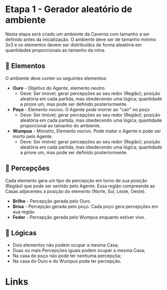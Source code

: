 # Etapa 1 - Gerador aleatório de ambiente
Nesta etapa será criado um ambiente da Caverna com tamanho a ser definido antes da inicialização. O ambiente deve ser de tamanho mínimo 3x3 e os elementos devem ser distribuídos de forma aleatória em quantidades proporcionais ao tamanho da mina. 

## 💠 Elementos
O ambiente deve conter os seguintes elementos:
- **Ouro** - Objetivo do Agente, elemento neutro. 
  - Deve: Ser imóvel; gerar percepções ao seu redor (Região); posição aleatória em cada partida, mas obedecendo uma lógica; quantidade a priore um, mas pode ser definido posteriormente.
- **Poço** - Elemento nocivo. O Agente pode morrer ao "cair" no poço
  - Deve: Ser imóvel; gerar percepções ao seu redor (Região); posição aleatória em cada partida, mas obedecendo uma lógica; quantidade proporcional ao tamanho do ambiente.
- **Wumpus** - Monstro, Elemento nocivo. Pode matar o Agente e pode ser morto pelo Agente.
  - Deve: Ser imóvel; gerar percepções ao seu redor (Região); posição aleatória em cada partida, mas obedecendo uma lógica; quantidade a priore um, mas pode ser definido posteriormente.

## 💠 Percepções
Cada elemento gera um tipo de percepção em torno de sua posição (Região) que pode ser sentido pelo Agente. Essa região compreende as Casas adjacentes a posição do elemento (Norte, Sul, Leste, Oeste).
- **Brilho** - Percepção gerada pelo Ouro. 
- **Brisa** - Percepção gerada pelo poço. Cada poço gera percepções em sua região
- **Fedor** - Percepção gerada pelo Wumpus enquanto estiver vivo.

## 💠 Lógicas
- Dois elementos não podem ocupar a mesma Casa;
- Duas ou mais Percepções iguais podem ocupar a mesma Casa;
- Na casa do poço não pode ter nenhuma percepçõa;
- Na casa do Ouro e do Wumpus pode ter percepção.

# Links

